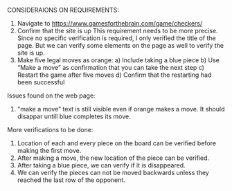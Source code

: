 CONSIDERAIONS ON REQUIREMENTS:
1.	Navigate to https://www.gamesforthebrain.com/game/checkers/
2.	Confirm that the site is up
This requirement needs to be more precise. Since no specific verification is required, I only
verified the title of the page. But we can verify some elements on the page as well to verify the site is up.
3.	Make five legal moves as orange:
a)	Include taking a blue piece
b)	Use “Make a move” as confirmation that you can take the next step
c)	Restart the game after five moves
d)	Confirm that the restarting had been successful

Issues found on the web page:
1. "make a move" text is still visible even if orange makes a move. It should disappar untill blue
completes its move.

More verifications to be done:
1. Location of each and every piece on the board can be verified 
before making the first move.
2. After making a move, the new location of the piece can be verified.
3. After taking a blue piece, we can verify if it is disappeared.
4. We can verify the pieces can not be moved backwards unless they reached the last row of the opponent.
